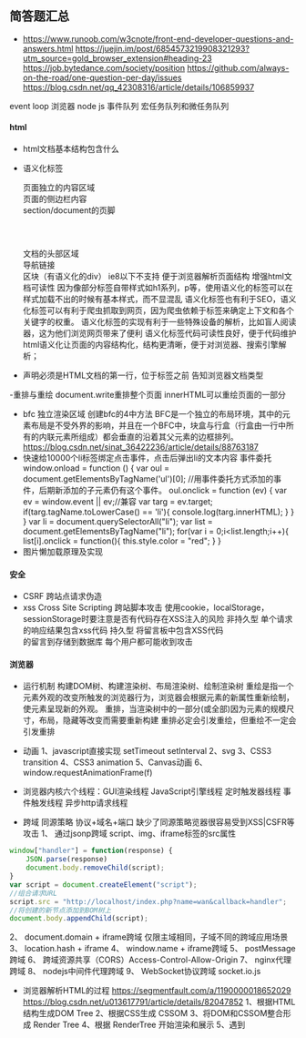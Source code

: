 ## 简答题汇总
- https://www.runoob.com/w3cnote/front-end-developer-questions-and-answers.html
https://juejin.im/post/6854573219908321293?utm_source=gold_browser_extension#heading-23
https://job.bytedance.com/society/position
https://github.com/always-on-the-road/one-question-per-day/issues
https://blog.csdn.net/qq_42308316/article/details/106859937

event loop 浏览器 node
js 事件队列
宏任务队列和微任务队列


#### html
- html文档基本结构包含什么
- 语义化标签 <article></article>页面独立的内容区域 <aside></aside>页面的侧边栏内容 <footer></footer>section/document的页脚 <header></header>文档的头部区域 <nav></nav>导航链接 <section></section>区块（有语义化的div）
ie8以下不支持 便于浏览器解析页面结构 增强html文档可读性
因为像部分标签自带样式如h1系列，p等，使用语义化的标签可以在样式加载不出的时候有基本样式，而不显混乱
语义化标签也有利于SEO，语义化标签可以有利于爬虫抓取到网页，因为爬虫依赖于标签来确定上下文和各个关键字的权重。
语义化标签的实现有利于一些特殊设备的解析，比如盲人阅读器，这为他们浏览网页带来了便利
语义化标签代码可读性良好，便于代码维护
html语义化让页面的内容结构化，结构更清晰，便于对浏览器、搜索引擎解析；

- <!DOCTYPE>声明必须是HTML文档的第一行，位于<html>标签之前 告知浏览器文档类型

-重排与重绘 document.write重排整个页面 innerHTML可以重绘页面的一部分
- bfc
独立渲染区域 创建bfc的4中方法 BFC是一个独立的布局环境，其中的元素布局是不受外界的影响，并且在一个BFC中，块盒与行盒（行盒由一行中所有的内联元素所组成）都会垂直的沿着其父元素的边框排列。
https://blog.csdn.net/sinat_36422236/article/details/88763187  
- 快速给10000个li标签绑定点击事件，点击后弹出li的文本内容 事件委托
window.onload = function () {
    var oul = document.getElementsByTagName('ul')[0];
    //用事件委托方式添加的事件，后期新添加的子元素仍有这个事件。
    oul.onclick = function (ev) {
        var ev = window.event || ev;//兼容
        var targ = ev.target;
        if(targ.tagName.toLowerCase() == 'li'){
            console.log(targ.innerHTML);
        }
    }
}
var li = document.querySelectorAll("li");
var list = document.getElementsByTagName("li");
for(var i = 0;i<list.length;i++){
    list[i].onclick = function(){
        this.style.color = "red";
    }
}
- 图片懒加载原理及实现

#### 安全
- CSRF 跨站点请求伪造
- xss Cross Site Scripting 跨站脚本攻击
使用cookie，localStorage，sessionStorage时要注意是否有代码存在XSS注入的风险
非持久型 单个请求的响应结果包含xss代码
持久型 将留言板中包含XSS代码<div><script>alert(1111)</script></div>的留言到存储到数据库 每个用户都可能收到攻击

#### 浏览器
- 运行机制 构建DOM树、构建渲染树、布局渲染树、绘制渲染树
重绘是指一个元素外观的改变所触发的浏览器行为，浏览器会根据元素的新属性重新绘制，使元素呈现新的外观。
重排，当渲染树中的一部分(或全部)因为元素的规模尺寸，布局，隐藏等改变而需要重新构建
重排必定会引发重绘，但重绘不一定会引发重排
- 动画
1、javascript直接实现 setTimeout setInterval
2、svg
3、CSS3 transition 
4、CSS3 animation
5、Canvas动画
6、window.requestAnimationFrame(f)

- 浏览器内核六个线程：GUI渲染线程 JavaScript引擎线程 定时触发器线程 事件触发线程 异步http请求线程

- 跨域
同源策略 协议+域名+端口 缺少了同源策略览器很容易受到XSS|CSFR等攻击
1、 通过jsonp跨域 script、img、iframe标签的src属性
```javascript
window["handler"] = function(response) {
    JSON.parse(response)
    document.body.removeChild(script);
}
var script = document.createElement("script");
//组合请求URL
script.src = "http://localhost/index.php?name=wan&callback=handler";
//将创建的新节点添加到BOM树上
document.body.appendChild(script); 
```

2、 document.domain + iframe跨域 仅限主域相同，子域不同的跨域应用场景
3、 location.hash + iframe
4、 window.name + iframe跨域
5、 postMessage跨域
6、 跨域资源共享（CORS）Access-Control-Allow-Origin
7、 nginx代理跨域
8、 nodejs中间件代理跨域
9、 WebSocket协议跨域 socket.io.js

- 浏览器解析HTML的过程 https://segmentfault.com/a/1190000018652029 https://blog.csdn.net/u013617791/article/details/82047852
1、根据HTML结构生成DOM Tree
2、根据CSS生成 CSSOM
3、将DOM和CSSOM整合形成 Render Tree
4、根据 RenderTree 开始渲染和展示
5、遇到 <script> 时，会执行并阻塞渲染，因为 Javascript 代码有权利改变DOM树
- load和DOMContentLoaded区别
window.addEventListener('load',function(){})// 页面全部资源加载完才会执行，包括图片、视频等
window.addEventListener('DOMContentLoaded',function(){})// DOM渲染完即可执行，此时图片、视频还没加载完

- 从输入url到得到html的过程
1、域名解析DNS查IP 浏览器缓存的IP/操作系统缓存的IP地址/读取本地的HOST文件/运营商服务器找IP
2、建立与服务器的 TCP/IP 连接，三次握手
3、向服务器发送 http / https 请求，创建端口/查找http强弱缓存
4、Nginx服务器负载均衡
4、http响应
5、tcp关闭（四次挥手）
6、服务器在端口监听客户端请求 接收请求根据路径参数经过后端处理后/返回状态和内容
7、浏览器得到返回内容 拿到HTML页面代码开始解析页面
将HTML解析成DOM树的结构/将css解析出结构化的css,也就是cssom/将DOM树和cssom合并在一起形成render tree,即渲染树/根据render tree进行渲染/遇到<script>标签时，浏览器会先加载js,阻塞其它进程，只有当js加载完，才会继续对dom渲染
碰到的js|css|图片等静态资源发起请求
8、遇到script有3种可能：script阻塞渲染直接执行 defer是“渲染完再执行”，async是“下载完就执行”
8、调用 GPU 绘制，合成图层

- 火焰图
http://www.ruanyifeng.com/blog/2017/09/flame-graph.html
- 本地存储localStorage和会话存储sessionStorage IndexedDB cookie 生命周期/同源策略
cookie 同源策略 跨域解决方案 nginx反向代理
Domain和path两个部分来共同确认一个 cookie 在哪些页面上可用。
Domain确定这个 cookie 所属的域名，不能带端口或协议。因此 cookie 便可在不同端口/不同协议下共享,只要域名相同。有一个例外是父子域名间也能共享 cookie，只需将 Domain 设置为.父域名。
path就简单多了，通过 Domain 确定哪些域名可以共享 cookie，然后在通过path来确定 cookie 在哪些路径下可用。使用/表示所有路径都可共享。
document.cookie = "name=value;path=/";
对于每个源（origin）sessionStorage 和 localStorage 使用不同的 Storage 对象独立运行和控制。
localStorage 没有过期时间 直到手动去除 同域名同浏览器共享一个localStorage对象 同域名不同浏览器不共享localStorage 无法被爬虫抓取到 IE8以上才支持 修改set方法和get方法设置过期时间
function write (key, data) {
    try {
        localStorage.setItem(key, data);
    } catch (e) {
        if (e.code === QUOTA_EXCEEDED_ERR_CODE) {
            localStorage.clear();
            localStorage.setItem(key, data);
        }
    }
}
 indexedDB 存文件类型的数据，localStorage 存业务数据
sessionStorage 刷新页面不失效 跳转页面删除
sessionStorage的失效机制 只有在当前页面打开的链接，才可以访sessionStorage的数据，使用window.open打开页面和改变localtion.href方式都可以获 取到sessionStorage内部的数据;
- IndexedDB 同源策略
一种底层API 浏览器提供的本地数据库 用于客户端存储大量结构化数据 文件/二进制大型对象(blobs)。
关系型数据库（不支持 SQL 查询语句），更接近 NoSQL 数据库
a、键值对储存： IndexedDB 内部采用对象仓库（object store）存放数据，所有类型的数据都可以直接存入，包括 JavaScript 对象，对象仓库中，数据以"键值对"的形式保存，每一个数据记录都有对应的主键，主键是独一无二的，不能有重复，否则会抛出一个错误
b、异步： IndexedDB 操作时不会锁死浏览器，用户依然可以进行其他操作，这与 LocalStorage 形成对比，后者的操作是同步的，异步设计是为了防止大量数据的读写，拖慢网页的表现
c、支持事务： IndexedDB 支持事务（transaction），这意味着一系列操作步骤之中，只要有一步失败，整个事务就都取消，数据库回滚到事务发生之前的状态，不存在只改写一部分数据的情况
d、同源限制：IndexedDB 受到同源限制，每一个数据库对应创建它的域名，网页只能访问自身域名下的数据库，而不能访问跨域的数据库
e、储存空间大： IndexedDB 的储存空间比 LocalStorage 大得多，一般来说不少于 250MB，甚至没有上限
f、支持二进制储存：IndexedDB 不仅可以储存字符串，还可以储存二进制数据（ArrayBuffer 对象和 Blob 对象）
var request = window.indexedDB.open('test-db');//创建并打开一个数据库
request.onsuccess = function(event) {
    var db = this.result;
    console.log(db);
};
- Web Workers
构造函数接受一个JavaScript文件URL js代码将在worker线程中运行

- 前端兼容性问题
css兼容性
1、不同浏览器标签默认margin和padding不同
2、样式兼容性问题 CSS-prefixer -webkit- -moz- -o-  CSS-Hack 属性前缀法|选择器前缀法|IE条件注释法
CSS透明度 60 0.6
怪异模式是没有遵守W3C规范 box-sizing: border-box
让chrome支持小于12px的字体
#box{
  font-size: 8px;
  -webkit-text-size-adjust: none;
}
/* 但是，上面这个方法 chrome27 以后就不能用了。但我们可以用 css3 解决这个问题 */
#box{
  font-size: 12px;
  -webkit-transform: scale(0.75);
}
画0.5px线直线 transform scaleX 12px->8px 缩放
js兼容性
1、创建XMLHttpRequest对象 new XMLHttpRequest || new ActiveXObject
2、获取事件对象 IE6/7/8只支持window.event 其他浏览器通过参数event参数传入
3、获取事件对象 IE下event.srcElement属性 其他even.target属性
4、注册事件 dom.attachEvent() dom.addEventListener()
Babel中的preset-env Polyfill 为旧浏览器提供它没有原生支持的较新的功能。

  
#### 服务器
反向代理（Reverse Proxy）方式是指以代理服务器来接受Internet上的连接请求，然后将请求转发给内部网络上的服务器；并将从服务器上得到的结果返回给Internet上请求连接的客户端，此时代理服务器对外就表现为一个服务器。
反向代理服务器对于客户端而言它就像是原始服务器，并且客户端不需要进行任何特别的设置。客户端向反向代理 的命名空间(name-space)中的内容发送普通请求，接着反向代理将判断向何处(原始服务器)转交请求，并将获得的内容返回给客户端，就像这些内容 原本就是它自己的一样。

#### http https://developer.mozilla.org/zh-CN/docs/Web/HTTP
- dns解析、建立TCP/IP连接(三次握手四次分手)、解析服务器返回文档
- 建立TCP连接的三次握手与四次挥手
网络七层协议 7应用层(文件传输协议ftp 普通文件传送协议tftp 超文本传输协议http 简单邮件传输协议smtp 简单网络管理协议snmp 远程终端协议telnet DNS HTTPS POP3 DHCP) 6表示层(没有协议) 5会话层(没有协议) 4传输层(传输控制协议tcp 用户数据报协议udp无连接的传输协议) 3网络层(互联网协议ip) 2数据链路层 1物理层
1991-http/0.9 1996-http/1.0(tcp三次握手成功只能发一个http请求) 1999-http/1.1(tcp三次握手成功后可发多个http请求) 2015-http/2
TCP就是单纯建立连接，不涉及任何请求的实际数据，http是用来收发数据
如果TCP连接保持，第二个请求发送就没有这“三次握手”的消耗。HTTP/2中同一个TCP连接里还可以并发地传输http请求。
tcp报文中的三个核心字段：序列号 确认号 标志位
sequence number seq序列号
acknowledgement number ack确认号
ack = seq + 1
flgs 标志位(urgent pointer紧急指针有效urg 确认序号有效ack 接收方应该尽快将这个报文交给应用层psh 重置连接rst 发起一个新连接syn 释放一个连接fin)
第一次握手 client -> server tcp报文中的标志位SYN seq=x
第二次握手 server -> client tcp报文中的标志位SYN+ACK seq=y ack=x+1
第三次握手 client -> server tcp报文中的标志位ACK seq=x+1 ack=y+1
第一次挥手 client -> server tcp报文中的标志位FIN seq=x
第二次挥手 server -> client tcp报文中的标志位ACK seq=y ack=x+1
第三次挥手 server -> client tcp报文中的标志位FIN+ACK seq=z ack=x+1
第四次挥手 client -> server tcp报文中的标志位ACK seq=x+1 ack=z+1
- https 443 为什么HTTPS就是安全的?HTTPS的底层原理如何实现?用了HTTPS就一定安全吗?
HTTPS = HTTP + SSL/TLS
SSL-Secure Sockets Layer安全套接层协议
TLS-Transport Layer Security传输层安全协议 它建立在SSL 3.0协议规范之上，是SSL 3.0的后续版本
HTTP请求都是明文传输 传输的内容没有经过加密
CA Certificate Authority 证书认证中心 对公钥进行认证和担保 全球知名的CA也就100多个
对称加密-私钥加密 速度快
非对称加密-公钥加密 被公钥加密过的密文只能被私钥解密 被私钥加密过的密文只能被公钥解密 速度慢
HTTPS两阶段：证书验证 数据传输
证书验证阶段：浏览器发起HTTPS请求连接服务器443端口号 服务端返回数字证书 客户端验证证书是否合法
数据传输阶段：证书验证合法后在本地生成随机数(对称加密的秘钥) 通过证书中的公钥对随机数(对称加密的秘钥)加密并传输到服务端 服务端通过私钥对随机数(对称加密的秘钥)进行解密 服务端用随机数(对称加密的秘钥)对数据进行加密后传输
certificate ca证书验证使用非对称加密 
传输的数据使用对称加密 对称加密所要使用的密钥通过非对称加密传输
浏览器是如何确保CA证书的合法性?
- http 2的新特性
服务端推送(不用等待浏览器解析html直接将关联的js和css发送) 消息头部使用HPACK压缩传输 二进制格式传输数据 多路复用(一个tcp连接可以进行多个请求)
- 3xx
301 302http/1.0(post方法非幂等性http/1.1 303 307) 304 305
307 可以被缓存，缓存时间根据 max-age 而定，一般建议缓存 1 年甚至更长。
303状态码：对于POST请求，它表示请求已经被处理，浏览器将POST转为GET请求 请求地址为header头中的Location
307状态码：对于POST请求，表示请求还没有被处理，客户端应该继续向Location里的URI重新发起POST请求。

#### 强缓存 协商缓存 https://www.jianshu.com/p/227cee9c8d15
- GET请求到的数据能被缓存 POST请求到的数据不能被缓存
- 强缓存-给资源设置个过期时间 from memory cache
浏览器请求文件，服务端就在respone header里面对该文件做了缓存配置，缓存的时间和缓存类型都由服务端控制
nginx/node/tomcat 服务器配置文件中会包含html/css/js文件的缓存配置项
缓存优先级：pragma > cache control > expires
Response Headers:{Pragma/Cache-Control/Expires}
Response Headers:{cache-control:max-age=1000000s,public} 有效期内客户端和nginx代理服务器都可以缓存该资源,强缓存有效，但用户刷新会触发重新获取
Response Headers:{cache-control:max-age=1000000s,private} 有效期内客户端可以缓存该资源；nginx代理服务器不缓存
Response Headers:{cache-control:max-age=1000000s,immutable} 有效期内强缓存有效
Response Headers:{cache-control:no-cache} 强缓存失效，协商缓存有效；
Response Headers:{cache-control:no-store} 强缓存和协商缓存失效
Expires
- 协商缓存-当强缓存失效(时间过期)时 浏览器向服务器发起请求 请求头携带第一次请求的响应头中的数据 {ETag、Last-Modified} {If-Not-Match 、If-Modified-Since} 服务器会进行比对
Response Headers:{ETag/If-Not-Match 、Last-Modified/If-Modified-Since}
设置协商缓存 etag-http1.1 last-modified-http1.0
- 不使用get缓存的方案
url参数追加时间戳 Response-Headers设置 Request-Header设置 post替换get
- e-tag生成规则 由于Last-Modified最小单位是秒存在误差
express采用etag库生成 长度-时间戳
nginx 中 etag 由响应头中的 Last-Modified 与 Content-Length ETag: "5cbee66d-264" 表示为十六进制组合而成 https://www.jianshu.com/p/b0d2deea84ac 
Last-Modified是nginx服务器读取本地静态文件属性的 修改时间

#### css
- css reset 样式重置
“覆盖”浏览器的CSS默认属性。最最简单的说法就是把浏览器提供的默认样式覆盖掉！
HTML标签在浏览器中都有默认的样式，不同的浏览器的默认样式之间存在差别 a ul image
- CSS预处理器
Sass，2007，最早最成熟的CSS预处理器，有两种语法，分别以 .sass 和 .scss 为扩展名。SCSS是Sass 3引入的新语法，完全兼容CSS3，并继承了Sass的强大功能，和CSS语法结构更接近
Less，2009，受Sass影响大，以 .less 为扩展名
Stylus，2010，来自Node.js社区，主要用来给Node项目进行CSS预处理支持，以 .styl 为扩展名
- 水平垂直居中
1、父元素text-align:center + line-height
2、子元素是图片 父元素line-height + text-align:center + font-size:0 + 子元素vertical-align:middle
table
1、父元素diaplay:table-cell + text-align:center + vertical-align:middle + 子元素display: inline-block;
2、父元素diaplay:table-cell + vertical-align:middle + 子元素display: table + margin: 0 auto
绝对定位
1、父元素position: relative + 子元素position: absolute + margin: auto + topleftbottomright:0
2、父元素position: relative + 子元素position: absolute + top:50% + left:50% + transform: translate(-50%,-50%)
3、父元素position: relative + 子元素position: absolute + top:50% + left:50% + margin-left:-50px + margin-top: -50px
flex
1、父元素display: flex + justify-content:center + align-items:center
2、父元素display: flex + 子元素margin: auto
grid
1、父元素display: grid + 子元素align-self: center + justify-self: center
2、父元素display: grid + align-content: center + justify-content: center
- <link href="/css/styles.82155efc.chunk.css" rel="stylesheet"> 和 @import url(style.css) 的区别
1、link是html标签 @import是css的语法(向css文件导入css文件)
2、link引入的文件同步加载 @import等待页面全部被下载完才加载


#### 原生js https://developer.mozilla.org/zh-CN/docs/Web/JavaScript
- defer是“渲染完再执行” async是“下载完就执行” defer会在DOMContentLoaded前依次执行
- 闭包的应用场景 dom元素绑定监听事件打印当前的值 防抖函数
- 模块化
- js无法处理超过大于16位的整数，大于16位会精度损失
JS遵循IEEE754规范，采用双精度存储（double precision），占用 64 bit
JS 中能精准表示的最大整数是 Math.pow(2, 53)，十进制即 9007199254740992
0.1+0.2 0.30000000000000004 (0.1*10+0.2*10)/10=0.3
- 判断数据类型的4种方法 https://www.cnblogs.com/yadiblogs/p/10750775.html
- Function.prototype.apply() bind call toString https://developer.mozilla.org/zh-CN/docs/Web/JavaScript/Reference/Global_Objects/Function/bind

- new做了什么
Object.prototype.__proto__ === null
function Base(){
    this.name = 'wan'
}
//Base.prototype.__proto__ === Object.prototype true
let base = new Base();
//base.__proto__ === Base.prototype true
var obj  = {};//创建一个新对象
obj.__proto__ = Base.prototype;//{constructor: ƒ} 新对象的__proto__指向构造函数的原型对象 将构造函数的作用域赋给新对象
Base.call(obj);//构造函数的this指向正在创建的新对象 执行构造函数的代码向新对象中添加属性和方法
//返回新的对象 返回新对象地址
- 计时器调度函数 JavaScript
- this的理解 
this表示当前对象，this的指向是根据调用的上下文来决定的，默认指向window对象
new指向这个新对象 箭头函数的是没有属于自己的this的
this加分项：可以用来区分全局变量和局部变量 返回函数当前的对象 将当前的对象传递到下一个函数
- es6 ES5只有全局作用域和函数作用域没有块级作用域
箭头函数：函数体内的this对象就是定义时所在的对象 不可以当作构造函数不可以使用new命令 不可以使用arguments可以用rest参数代替 不可以使用yield命令箭头函数不能用作 Generator 函数
let：不存在变量提升 暂时性死区 不允许重复声明
const:声明一个只读的常量。一旦声明，常量的值就不能改变 对于复合类型的数据指针不可变，但实际数据可以改变

- 模拟用户点击
document.body.addEventListener('click',function(){
    console.log(2);
},false);
document.body.addEventListener('click',function(){
    console.log(3);
},false);
document.body.addEventListener('click',function(){
    console.log(4);
},false);
document.body.click();

- 隐式类型转换
https://blog.csdn.net/itcast_cn/article/details/82887895
https://blog.csdn.net/qq_33120763/article/details/88296955

- 原型链继承和面向对象继承的区别

- 垃圾回收 https://developer.mozilla.org/zh-CN/docs/Web/JavaScript/Memory_Management
引用计数垃圾收集，无法处理循环引用的事例
标记-清除算法，2012年，从根开始（在Javascript里，根是全局对象），垃圾回收器将找到所有可以获得的对象和收集所有不能获得的对象


#### git
https://juejin.im/post/6844904191203213326#heading-0

###### defineProperty Proxy
- Object.defineProperty()  Proxy 实现监听属性的访问和修改 实现监听对象属性值的变化
Object.keys(obj).forEsach((key)=>{ Object.defineProperty(obj,key,{get(){},set(){}} })
- 监听对象属性发生变化 在set中做 触发UI渲染和DOM结构变化
defineProperty是Object的一个方法 es5 在对象上新增或编辑某个属性 重写属性的get读取和set设置 只能劫持对象的属性 进行对象读取拦截时需要对每个属性遍历
Proxy es6 入参可以是Object/Function/Array/Proxy 可以拦截get/set/has/apply/construct/deleteProperty/defineProperty/setProtogypeOf/getPrototypeOf多达13种操作 可以劫持整个对象，并返回一个新对象 最大问题在于浏览器支持度不够，而且很多效果无法使用 poilyfill 来弥补
Vue 2 数据绑定是通过 defineProperty Vue 3 数据绑定是通过 Proxy 实现的
以 Object.defineProperty() 实现的响应式有两个问题：1. 给对象新增属性并不会更新 DOM；2. 以索引的方式修改数组也不会触发 DOM 的更新。最终 Vue 是通过重写函数的方式解决了这两个问题，但对于数组的数据绑定依然有瑕疵 而这些问题，对于 Proxy 来说都不是问题

#### 前端性能优化
- 嗨，送你一张Web性能优化地图 [](https://zhuanlan.zhihu.com/p/40197752)
1、编码优化
精简HTML的代码和结构 优化CSS文件和结构 合理的放置JS代码
2、静态资源优化
图片使用iconfont
webpack使用url-loader减少http请求数量，将html和css中的图片大于10kb转化为base64
- 构建优化：
减少静态资源的体积 css和js分离、代码压缩混淆、图片处理(小于10kb转化为base64)、
DllPlugin(DLLPlugin 和 DLLReferencePlugin 用某种方法实现了拆分 bundles，同时还大大提升了构建的速度。)
react分离出来不打包通过script标签静态引入到html中从cdn获取、多进程打包
- 运维：静态资源cdn加速、nginx配置浏览器缓存策略、多域名(单个域名资源最多允许同时加载10个资源)
- 后端：优化接口(小接口合并成大接口、类似接口增加类型合并)、接口缓存、get缓存
- 前端：
缩短首屏加载时间、ssr、骨架屏、预加载下一个页面数据
React.lazy 组件懒加载 按需加载 从路由层面控制
- 计算机网络 减少HTTP请求
- 数据算法
- 图形图像处理
- 浏览器渲染 减少重绘和重排
- 使用过程中 减少DOM操作、减少重排
- 编码优化 运行时性能
- css 性能优化8个技巧：内联首屏关键CSS、 异步加载CSS、文件容量压缩减少浏览器的加载时间、去除无用CSS、有选择地使用选择器、减少使用昂贵的属性、优化重排与重绘、不要使用@import

#### 前端监控系统 用户行为监控 js运行
https://blog.csdn.net/weixin_42284354/article/details/80416157
http://fex.baidu.com/blog/2014/05/front_end-data/
http://fex.baidu.com/blog/2014/05/build-performance-monitor-in-7-days/
http://www.alloyteam.com/2014/03/front-end-data-monitoring/
http://www.alloyteam.com/2016/01/points-about-resource-loading/
Google Analytic-代码监控
webpageTest-工具监控 不用将统计代码部署到页面中，一般依托于虚拟机，给出各种性能指标：瀑布流、静态文件数量、首屏渲染时间
前端性能监控指标：
白屏时间：从打开网站到有内容渲染出来的时间节点；dns查询、建立tcp连接、发送首个http请求（如果使用https还要介入TLS的验证时间）、返回html文档、html文档head解析完毕
首屏时间：首屏内容渲染完毕的时间节点；
用户可操作时间节点：dom ready触发节点；
总下载时间：window.onload的触发节点。
收集html5-performance信息 window.performance
收集脚本执行错误 JavaScript代码异常监控 try…catch捕获 和 window.onerror捕获
统计每个页面的JS和CSS加载时间
```html
<script>var cssLoadStart = +new Date</script>
<link rel="stylesheet" href="xxx.css" type="text/css" media="all">
<link rel="stylesheet" href="xxx1.css" type="text/css" media="all">
<link rel="stylesheet" href="xxx2.css" type="text/css" media="all">
<sript>
   var cssLoadTime = (+new Date) - cssLoadStart;
   var jsLoadStart = +new Date;
</script>
<script type="text/javascript" src="xx1.js"></script>
<script type="text/javascript" src="xx2.js"></script>
<script type="text/javascript" src="xx3.js"></script>
<script>
   var jsLoadTime = (+new Date) - jsLoadStart;
   var REPORT_URL = 'xxx/cgi?data='
   var img = new Image;
   img.onload = img.onerror = function(){
      img = null;
   };
   img.src = REPORT_URL + cssLoadTime + '-' + jsLoadTime;
</script>
```


#### 模块规范
- commonjs和es6模块规范区别
this指向 输出方式 加载内容(全部 部分) 加载时机 导入的读写属性 值的变化
- Commonjs node Jest webpack的配置文件
const stuff = require('./a.js') require方法node和es6都支持的引入方式
module.exports = status;
module.exports = { obj,plusCount } 返回的是模块对象本身 类
exports.status = false
exports.fun = function(){} 返回的是模块函数
exports === module.exports exports只是module.exports的引用
1、值的拷贝(可读可写 可以重新赋值) 即原来模块中的值改变不会影响已经加载的值
2、运行时加载模块
3、模块都被视作一个对象 当使用require命令加载某个模块时 会运行整个模块的代码 当第二次用require命令加载同一个模块时 不会再执行该模块 而是取到缓存之中的值
4、this 指向当前模块
- es2015
const stuff = require('./a.js') require方法node和es6都支持的引入方式
import stuff from './stuff';
import {a,b} from './stuff';
export default stuff; 仅有一个
export function test(){};
export {a,b}
1、值的引用(只读 不可重新赋值) 即原来模块中的值改变会影响已经加载的值
2、编译时加载模块
3、模块是不对象 可以单独导入模块中部分属性和方法
4、this 指向undefined
- CMD AMD 最早的模块规范已弃用
CMD依赖就近 服务器端
define(function(require, exports, module) {var a = require('./a');a.doSomething();var b = require('./b');b.doSomething()})
AMD依赖前置 浏览器端
define(['./a', './b'], function(a, b) {a.doSomething();b.doSomething()})

#### 工程化 https://www.zhihu.com/question/24558375
前端工程化是前端架构中重要的一环，包括模块化、组件化、规范化、自动化
1、模块化 在文件层面上，对代码或资源的拆分
将一个大文件拆分成相互依赖的小文件，再进行统一的拼装和加载 为了多人协作
js 模块化 ES6Module-静态加载的特性 CommonJS AMD CMD
CSS模块化
资源模块化 依赖关系单一化 资源处理集成 项目结构清晰化
2、组件化 在设计层面上，对UI（用户界面）的拆分
每个组件包含模板(HTML)+样式(CSS)+逻辑(JS)完备功能
3、规范化
目录结构的制定 编码规范(ESLint和StyleLint 配置git-hooks Lint不过 不能提交代码) 前后端接口规范(前后端接口管理平台) 文档规范 组件管理 Git分支管理 Commit描述规范 定期CodeRevie 视觉图标规范
4、自动化
Webpack图标合并 持续集成 自动化构建 自动化部署 自动化测试

- CICD 改变了开发人员和测试人员如何发布软件 https://blog.csdn.net/weixin_44903147/article/details/96291588
持续集成的重点是将各个开发人员的工作集合到一个代码仓库中。通常，每天都要进行几次，主要目的是尽早发现集成错误，使团队更加紧密结合，更好地协作。
持续交付的目的是最小化部署或释放过程中固有的摩擦。它的实现通常能够将构建部署的每个步骤自动化，以便任何时刻能够安全地完成代码发布（理想情况下）。
持续部署是一种更高程度的自动化，无论何时对代码进行重大更改，都会自动进行构建/部署。
- Devops https://www.jianshu.com/p/c5d002cf25b9

#### babel
"presets" "env" "modules": false
babel就不会吧import形式转变成require形式。为webpack进行tree-shaking创造了条件。

#### webpack
- 你用过webpack哪些功能
打包分为三种模式 none develop production

- production模式优化
https://blog.csdn.net/u012961419/article/details/107093974
- 打包过程分为哪些环节 https://www.cnblogs.com/sylys/p/11803986.html
https://webpack.docschina.org/configuration/optimization/
https://webpack.docschina.org/guides/lazy-loading/
- 打包原理和过程
分析代码 转换代码 编译代码 输出代码
- 基本配置
entry output devtool devServer plugins mode module-rules-test/use
- loader和plugin
编写一个 loader https://www.webpackjs.com/contribute/writing-a-loader/
编写一个插件 https://www.webpackjs.com/contribute/writing-a-plugin/
loader，文件加载器，转换器，将A文件进行编译形成B文件，操作的是文件，将A.scss转换为A.css，单纯的文件转换过程
plugin，扩展器，不直接操作文件，监听webpack打包的整个过程，某些节点执行广泛的任务 CleanWebpackPlugin删除dist目录 HtmlWebpackPlugin重新创建html文件
自己手写一个loader 
- loader 加载顺序 从右向左 从下向上
webpack选择了函数式编程的方式
Webpack选择了compose方式，而不是pipe的方式而已，在技术上实现从左往右也不会有难度
compose : require("style-loader!css-loader!sass-loader!./my-styles.sass");
pipe : require("./my-styles.sass!sass-loader!css-loader!style-loader");
- css-loader只是帮我们解析了css文件里面的css代码 
- style-loader就是帮我们直接将css-loader解析后的内容挂载到html页面当中

- 代码分离 拆包 splitChunks dll
1、多入口打包 将没有无关系(没有互相引用)的两个js模块独立打包 运行时并行加载 这种方式相比较于加载一个等价大小的js模块有速度上的提升。
2、避免重复
splitChunks配置方案：optimization-splitChunks || plugins-[new SplitChunksPlugin({optimization:{splitChunks:{...}}})]
3、css单独打包
require('mini-css-extract-plugin')
plugins: [new MiniCssExtractPlugin()],
module:{rules:[{test: /\.css$/i,use: [MiniCssExtractPlugin.loader, 'css-loader']}]}
4、动态导入
import()   //ES的提案，返回以一个promise，导入的模块在then中拿到
require.ensure()  //webpack在编译时会静态地解析代码中的require.ensure()，将里面require的模块添加到一个分开的chunk中。这个新chunk会被webpack通过jsonp来按需加载。
5、react包拆分
optimization-splitChunks-chunks:all

- Tree Shaking 摇树优化
开启方式：production默认开启 
1、移除es6模块代码中JavaScript上下文中的未引用代码(dead-code)
2、Tree-shaking只对ES6模块规范有效 对commonjs和umd无效 因为tree-shaking是针对静态结构进行分析 只有import和export是静态的导入和导出 commonjs的require('foo')和exports.baz是动态导入和导出
3、babel编译默认将ES模块转换为commonjs，需要配置.babelrc的presets-[{module:false}] 和 package.json的{sideEffects: false}才可以进行tree-shaking
4、rollup的tree-shaking比webpack的要强一些
5、webpack4在生产模式production默认开启tree-shaking mode:production
6、非production模式开启tree-shaking需要配置optimization-usedExports:true && minimize:true(告知webpack使用TerserPlugin 或者 在optimization.minimizer定义的插件压缩bundle optimization-minimizer-[new TerserPlugin({...})]) 
8、全局js和css需要添加到白名单 具有副作用的文件不应该做tree-shaking
package.json sideEffects-true 所有的文件都有副作用 没有一个文件可以 tree-shaking
package.json sideEffects-false 告诉Webpack没有文件有副作用 所有文件都可以 tree-shaking
package.json sideEffects-['a.js','b.css'] 除了数组中指定的文件外 其他文件都可以tree-shaking
9、对全局css设置白名单的另一种方案
module-rules-[{test: /regex/,use: [loaders],sideEffects: true}]
https://blog.csdn.net/u012961419/article/details/107093974
https://www.cnblogs.com/lzkwin/p/11878509.html
https://blog.csdn.net/HaoDaWang/article/details/77199980

- Scope Hoisting
concatenateModules: true
作用域提升 既提升了运行效率又减少了代码的体积 尽可能的将所有模块合并输出到一个函数中

- 提升打包速度

- output.publicPath 按需加载(on-demand-load)或加载外部资源(external resources)的地址 https://webpack.docschina.org/configuration/output/#outputpublicpath

- plugin webpack 插件是一个具有 apply 属性的 JavaScript 对象。apply属性会被 webpack compiler 调用，并且 compiler 对象可在整个编译生命周期访问。通过Function.prototype.apply方法，你可以把任意函数作为插件传递(this 将指向compiler)。我们可以在配置中使用这样的方式来内联自定义插件。

#### js 设计模式
- 学习设计模式，有助于写出可复用和可维护性高的程序。设计模式的原则是“找出 程序中变化的地方，并将变化封装起来”，它的关键是意图，而不是结构。
- 三大类设计模式 https://www.cnblogs.com/panrui1994/p/9402831.html https://www.runoob.com/design-pattern/prototype-pattern.html
创建型，如何创建对象：简单工厂模式、工厂方法、抽象工厂模式、建造者模式、单例模式
结构型，如何将零散的类和对象组合成为更强大的结构：适配器模式、桥接模式、装饰模式、外观模式、享元模式、代理模式
行为型，类与对象之间的行为分配：命令模式、中介者模式、观察者模式、状态模式、策略模式
- 单例模式 一个类只有一个实例, 并且提供一个全局访问的方法
- 工厂模式
- 代理模式 为一个对象提供一个代用品或占位符，以便控制对它的访问
- 观察者模式 发布-订阅模式 定义了对象间的一种一对多的依赖关系，当一个对象的状态发 生改变时，所有依赖于它的对象都将得到通知
webpack 的事件流机制应用了观察者模式，和 Node.js 中的 EventEmitter 非常相似
绑定 compiler.plugin('event-name', params => {});
触发 compiler.apply('event-name',params)

#### 语言层面
- call apply bind

#### react
- 源码
- 优化 React.lazy() Suspense组件中 基于路由的代码分割
- 虚拟dom工作原理 底层数据发生改变时UI都将在Virtual DOM描述中重新渲染、计算 DOM 前后差异、完成计算后将实际更改的内容更新
- this.setState({},()=>{}) 原理 更新组件的状态 有时候同步有时异步
由React控制的事件处理程序，以及生命周期函数调用setState不会同步更新state 。大部分开发中用到的都是React封装的事件，比如onChange、onClick、onTouchMove等，这些事件处理程序中的setState都是异步处理的。React控制之外的事件中调用setState是同步更新的。比如原生js绑定的事件，setTimeout/setInterval等。
- 生命周期三阶段 初始渲染阶段、更新阶段、卸载阶段
- 合成事件 原生事件
- refs
- 高阶组件（HOC）HOC 是“纯（Pure）”组件 重用组件逻辑的高级方法  HOC是自定义组件，在它之内包含另一个组件。
代码重用，逻辑和引导抽象
渲染劫持
状态抽象和控制
Props 控制
- 纯（Pure） 组件是可以编写的最简单、最快的组件。它们可以替换任何只有 render() 的组件。这些组件增强了代码的简单性和应用的性能。
- key 用于识别唯一的 Virtual DOM 元素及其驱动 UI 的相应数据。它们通过回收 DOM 中当前所有的元素来帮助 React 优化渲染。
- 无状态组件就是一个单纯的render函数
- 纯组件是通过控制shouldComponentUpdate生命周期函数，减少render调用次数来减少性能损耗的。
- React.Fiber 异步渲染ui的解决方案 window.requestIdleCallback() 在浏览器空闲时，让开发者在主事件循环中执行后台或低优先级的任务，而且不会对像动画和用户交互这样延迟触发的关键事件产生影响。函数一般会按先进先调用的顺序执行，除非函数在被浏览器调用之前的等待时间，超过了它的超时时间。
- ref={'Timer'} this.refs.Timer.stopTime() 获取自定义组件的实例
- Context
谨慎使用，因为Context会使得组件的复用性变差。
使用context可以避免通过中间元素传递props 无需为每层组件手动添加props，就能在组件树间进行数据传递的方法。Context设计目的是为了共享那些对于一个组件树而言是“全局”的数据，例如当前认证的用户、主题或首选语言。Context提供了一种在组件之间共享某些属性的方式，而不必显式地通过组件树的逐层传递 props。
顶层类创建 NameContext=React.createContext('wanshaobo') 注册 NameContext.Provider
子组件使用Context的三种方式 static contextType = NameContext; MyClass.contextType = NameContext; <NameContext.Consumer>{value => {console.log(value,2)}}</NameContext.Consumer>

- 组件间复用状态逻辑
高阶组件
render props
自定义 Hook 可以让你在不增加组件的情况下达到同样的目的

- hooks 在不编写class(组件)的情况下使用state以及其他的React特性。Hook 解决的问题 组件间复用状态逻辑很难
import React, { useState,useEffect,useContext,useReducer,useCallback,useMemo,useRef,useImperativeHandle,useLayoutEffect,useDebugValue  } from 'react';
使用规则 只能在函数最外层调用Hook 只能在React的函数组件中调用Hook
const [count, setCount] = useState(0);
useEffect(() => {document.title = `You clicked ${count} times`;return func});// 函数体在componentDidMount和componentDidUpdate执行时触发 返回值会在组件销毁componentWillUnmount时执行

- diff算法和三种优化策略
react为追求性能的极致，采用了虚拟dom，本身是一个js对象。创建一个对象的开销比创建一个dom节点的开销小很多。
diff算法是调和的具体实现 调和 将虚拟dom树转换成真实dom树的最少操作的过程 针对不同情况，diff算法有三种优化策略
树的优化策略 分层求异 tree diff 虚拟DOM树分层比较 只对同层节点比较 当根节点不一致时，销毁旧节点及其所有子节点，组件实例将执行componentWillUnmount()方法 创建新节点，组件实例将执行componentWillMount()和componentDidMount()
组件的优化策略 相同类生成相似树形结构，不同类生成不同树形结构 component diff 组件间的比较 如果是同类型组件，组件实例保持不变，只更新该组件实例的属性(style className func) 如果是不同类型组件，按照tree diff执行
元素的优化策略 设置唯一key element diff 递归DOM节点的子元素 基于唯一标识key进行 插入 移动 删除

- 受控组件的数据存储在react组件的state中 非受控组件的数据通过ref从DOM节点中获取 非受控组件<input defaultValue="Bob" type="text" ref={this.input} />默认值通过defaultValue设定
- 高阶组件
https://riptutorial.com/zh-CN/reactjs/example/30238/%E7%94%A8%E4%BA%8E%E6%A3%80%E6%9F%A5%E8%BA%AB%E4%BB%BD%E9%AA%8C%E8%AF%81%E7%9A%84%E9%AB%98%E9%98%B6%E7%BB%84%E4%BB%B6

- react-router-dom
BrowserRouter H5的history API，IE9及以下不兼容，需要由web server支持
HashRouter URL的hash，不需要由web server支持

- 优化Refs(Refs用于获取DOM节点或React组件实例)
在react中设置refs的四种方案(前三种用于类组件，第四种用于函数组件)：
1、字符串res，已废弃
<input ref={'textInput'} /> this.refs.textInput访问DOM节点
2、回调 Ref，更精细地控制何时 refs 被设置和解除。React 将在组件挂载时，会调用 ref 回调函数并传入 DOM 元素，当卸载时调用它并传入 null。
3、React.createRef()，React 16.3 版本引入
this.myRef = React.createRef(); this.myRef.current访问DOM节点
<div ref={this.myRef} />;
4、useRef
const textInput = useRef(null);
<input type="text" ref={textInput} />

- Fiber
协调引擎。它的主要目的是使 Virtual DOM 可以进行增量式渲染


#### 代码分离
- https://webpack.docschina.org/guides/code-splitting/
- https://zh-hans.reactjs.org/docs/code-splitting.html#reactlazy

#### 前言技术探索
- node
- ts https://www.runoob.com/typescript/ts-tutorial.html
- electron

#### 函数式编程
函数作为第一类对象，是一种强调以函数使用为主的软件开发风格
HOF Higher-order-function 高阶函数 操作其它函数的函数，有两种情况：实参(回调函数)是函数；返回值是函数

#### 移动端适配 
- 静态设置 html{font-size:16px} 比较笨拙 1rem=16px;
- JS实时监听屏幕大小变化，通过实时计算来实现比例的转换
- 通过postcss插件postcss-adaptive 和 webpack 配置一劳永逸解决px2rem问题
- 通过webpack 插件 px2rem来实现转换
- 移动端1px像素问题 仅仅对border造成困扰？ UI设计师要求的1px是指设备的物理像素1px，而CSS里记录的像素是逻辑像素，它们之间存在一个比例关系，通常可以用 javascript 中的 window.devicePixelRatio 来获取，也可以用媒体查询的 -webkit-min-device-pixel-ratio 来获取。当然，比例多少与设备相关。
devicePixelRatio = 1 1px的边框在会显示成1px
devicePixelRatio = 2 1px的边框在会显示成2px
devicePixelRatio = 3 1px的边框在会显示成3px
方案一 IOS8+ 媒体查询解决方案
.border { border: 1px solid #999 }
@media screen and (-webkit-min-device-pixel-ratio: 2) {
    .border { border: 0.5px solid #999 }
}
@media screen and (-webkit-min-device-pixel-ratio: 3) {
    .border { border: 0.333333px solid #999 }
}
if (window.devicePixelRatio && devicePixelRatio >= 2) {
    var main = document.getElementById('main');
    main.style.border = '.5px solid #000000';
}
方案二 viewport + rem + js
<meta name="viewport" id="WebViewport" content="initial-scale=1, maximum-scale=1, minimum-scale=1, user-scalable=no">
var viewport = document.querySelector("meta[name=viewport]")
if (window.devicePixelRatio == 1) {
    viewport.setAttribute('content', 'width=device-width, initial-scale=1, maximum-scale=1, minimum-scale=1, user-scalable=no')
} 
if (window.devicePixelRatio == 2) {
    viewport.setAttribute('content', 'width=device-width, initial-scale=0.5, maximum-scale=0.5, minimum-scale=0.5, user-scalable=no')
} 
if (window.devicePixelRatio == 3) {
    viewport.setAttribute('content', 'width=device-width, initial-scale=0.333333333, maximum-scale=0.333333333, minimum-scale=0.333333333, user-scalable=no')
} 
var html = document.documentElement;
html.style.fontSize = (html.clientWidth / 375) + 'px';//UI搞 12px = css 12rem
方案三 伪元素 + transform: scale(0.5)
原先元素的 border 去掉，然后利用 :before 或者 :after 重做 border ，并 transform 的 scale 缩小一半，原先的元素相对定位，新做的 border 绝对定位。
.border-1px:after {
    content: '';
    position: absolute;
    box-sizing: border-box;
    top: 0;
    left: 0;
    width: 200%;
    height: 200%;
    border: 1px solid #000;
    border-radius: 4px;
    -webkit-transform: scale(0.5);
    transform: scale(0.5);
    -webkit-transform-origin: top left;
}
方案四 媒体查询+transform
/* 2倍屏 */
@media only screen and (-webkit-min-device-pixel-ratio: 2.0) {
    .border-bottom::after {
        -webkit-transform: scaleY(0.5);
        transform: scaleY(0.5);
    }
}

/* 3倍屏 */
@media only screen and (-webkit-min-device-pixel-ratio: 3.0) {
    .border-bottom::after {
        -webkit-transform: scaleY(0.33);
        transform: scaleY(0.33);
    }
}



#### 响应式布局
当屏幕宽度小css使用rem 当屏幕宽度大css使用px

#### 管理经验
- 团队协作 跨团队沟通能力 推进项目前行
- 绩效考核制度
- 需求分配 平衡团队内部发展
- 引领团队技术发展 向原理和源码方向深入学习

#### 工作中的优缺点
- 优点 基础扎实 编码能力强 务实 正直 沟通能力 学习能力 总结能力 探索和钻研能力
- 缺点 

react高阶组件的应用实例
架构设计的时候 classComponent functionComponent

#### 数据结构
- 链表 https://www.cnblogs.com/songliquan/p/13064588.html

#### react和vue对比
https://cn.vuejs.org/v2/guide/comparison.html

小程序双线程
webpack生命周期
webpack打包流程
webpack打包原理
js bridge
js 垃圾回收